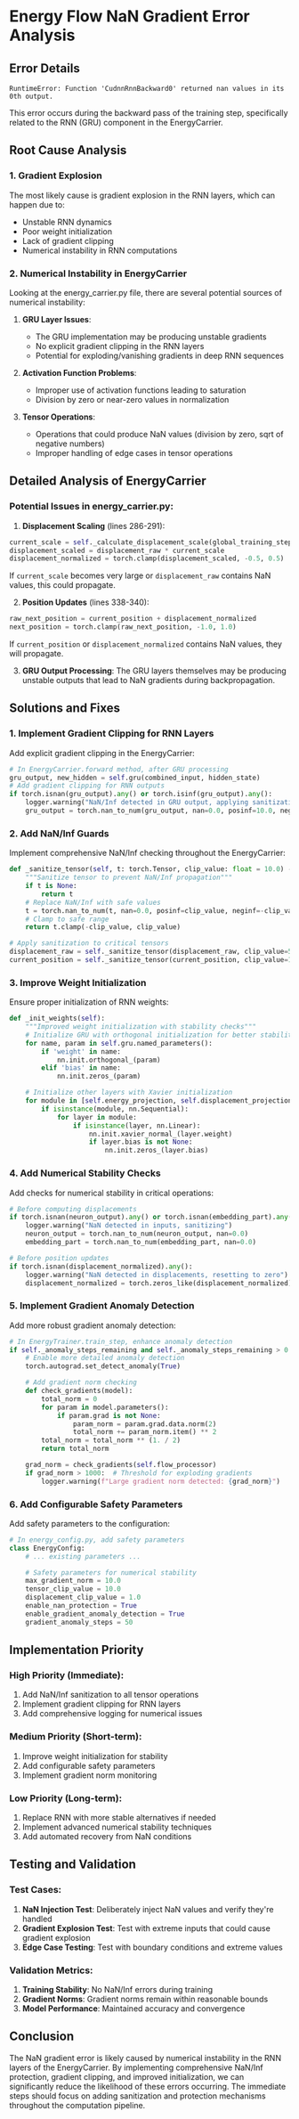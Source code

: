 # Energy Flow NaN Gradient Error Analysis

## Error Details

```
RuntimeError: Function 'CudnnRnnBackward0' returned nan values in its 0th output.
```

This error occurs during the backward pass of the training step, specifically related to the RNN (GRU) component in the EnergyCarrier.

## Root Cause Analysis

### 1. Gradient Explosion

The most likely cause is gradient explosion in the RNN layers, which can happen due to:

- Unstable RNN dynamics
- Poor weight initialization
- Lack of gradient clipping
- Numerical instability in RNN computations

### 2. Numerical Instability in EnergyCarrier

Looking at the energy_carrier.py file, there are several potential sources of numerical instability:

1. **GRU Layer Issues**:

   - The GRU implementation may be producing unstable gradients
   - No explicit gradient clipping in the RNN layers
   - Potential for exploding/vanishing gradients in deep RNN sequences

2. **Activation Function Problems**:

   - Improper use of activation functions leading to saturation
   - Division by zero or near-zero values in normalization

3. **Tensor Operations**:
   - Operations that could produce NaN values (division by zero, sqrt of negative numbers)
   - Improper handling of edge cases in tensor operations

## Detailed Analysis of EnergyCarrier

### Potential Issues in energy_carrier.py:

1. **Displacement Scaling** (lines 286-291):

```python
current_scale = self._calculate_displacement_scale(global_training_step)
displacement_scaled = displacement_raw * current_scale
displacement_normalized = torch.clamp(displacement_scaled, -0.5, 0.5)
```

If `current_scale` becomes very large or `displacement_raw` contains NaN values, this could propagate.

2. **Position Updates** (lines 338-340):

```python
raw_next_position = current_position + displacement_normalized
next_position = torch.clamp(raw_next_position, -1.0, 1.0)
```

If `current_position` or `displacement_normalized` contains NaN values, they will propagate.

3. **GRU Output Processing**:
   The GRU layers themselves may be producing unstable outputs that lead to NaN gradients during backpropagation.

## Solutions and Fixes

### 1. Implement Gradient Clipping for RNN Layers

Add explicit gradient clipping in the EnergyCarrier:

```python
# In EnergyCarrier.forward method, after GRU processing
gru_output, new_hidden = self.gru(combined_input, hidden_state)
# Add gradient clipping for RNN outputs
if torch.isnan(gru_output).any() or torch.isinf(gru_output).any():
    logger.warning("NaN/Inf detected in GRU output, applying sanitization")
    gru_output = torch.nan_to_num(gru_output, nan=0.0, posinf=10.0, neginf=-10.0)
```

### 2. Add NaN/Inf Guards

Implement comprehensive NaN/Inf checking throughout the EnergyCarrier:

```python
def _sanitize_tensor(self, t: torch.Tensor, clip_value: float = 10.0) -> torch.Tensor:
    """Sanitize tensor to prevent NaN/Inf propagation"""
    if t is None:
        return t
    # Replace NaN/Inf with safe values
    t = torch.nan_to_num(t, nan=0.0, posinf=clip_value, neginf=-clip_value)
    # Clamp to safe range
    return t.clamp(-clip_value, clip_value)

# Apply sanitization to critical tensors
displacement_raw = self._sanitize_tensor(displacement_raw, clip_value=5.0)
current_position = self._sanitize_tensor(current_position, clip_value=1.0)
```

### 3. Improve Weight Initialization

Ensure proper initialization of RNN weights:

```python
def _init_weights(self):
    """Improved weight initialization with stability checks"""
    # Initialize GRU with orthogonal initialization for better stability
    for name, param in self.gru.named_parameters():
        if 'weight' in name:
            nn.init.orthogonal_(param)
        elif 'bias' in name:
            nn.init.zeros_(param)

    # Initialize other layers with Xavier initialization
    for module in [self.energy_projection, self.displacement_projection]:
        if isinstance(module, nn.Sequential):
            for layer in module:
                if isinstance(layer, nn.Linear):
                    nn.init.xavier_normal_(layer.weight)
                    if layer.bias is not None:
                        nn.init.zeros_(layer.bias)
```

### 4. Add Numerical Stability Checks

Add checks for numerical stability in critical operations:

```python
# Before computing displacements
if torch.isnan(neuron_output).any() or torch.isnan(embedding_part).any():
    logger.warning("NaN detected in inputs, sanitizing")
    neuron_output = torch.nan_to_num(neuron_output, nan=0.0)
    embedding_part = torch.nan_to_num(embedding_part, nan=0.0)

# Before position updates
if torch.isnan(displacement_normalized).any():
    logger.warning("NaN detected in displacements, resetting to zero")
    displacement_normalized = torch.zeros_like(displacement_normalized)
```

### 5. Implement Gradient Anomaly Detection

Add more robust gradient anomaly detection:

```python
# In EnergyTrainer.train_step, enhance anomaly detection
if self._anomaly_steps_remaining and self._anomaly_steps_remaining > 0:
    # Enable more detailed anomaly detection
    torch.autograd.set_detect_anomaly(True)

    # Add gradient norm checking
    def check_gradients(model):
        total_norm = 0
        for param in model.parameters():
            if param.grad is not None:
                param_norm = param.grad.data.norm(2)
                total_norm += param_norm.item() ** 2
        total_norm = total_norm ** (1. / 2)
        return total_norm

    grad_norm = check_gradients(self.flow_processor)
    if grad_norm > 1000:  # Threshold for exploding gradients
        logger.warning(f"Large gradient norm detected: {grad_norm}")
```

### 6. Add Configurable Safety Parameters

Add safety parameters to the configuration:

```python
# In energy_config.py, add safety parameters
class EnergyConfig:
    # ... existing parameters ...

    # Safety parameters for numerical stability
    max_gradient_norm = 10.0
    tensor_clip_value = 10.0
    displacement_clip_value = 1.0
    enable_nan_protection = True
    enable_gradient_anomaly_detection = True
    gradient_anomaly_steps = 50
```

## Implementation Priority

### High Priority (Immediate):

1. Add NaN/Inf sanitization to all tensor operations
2. Implement gradient clipping for RNN layers
3. Add comprehensive logging for numerical issues

### Medium Priority (Short-term):

1. Improve weight initialization for stability
2. Add configurable safety parameters
3. Implement gradient norm monitoring

### Low Priority (Long-term):

1. Replace RNN with more stable alternatives if needed
2. Implement advanced numerical stability techniques
3. Add automated recovery from NaN conditions

## Testing and Validation

### Test Cases:

1. **NaN Injection Test**: Deliberately inject NaN values and verify they're handled
2. **Gradient Explosion Test**: Test with extreme inputs that could cause gradient explosion
3. **Edge Case Testing**: Test with boundary conditions and extreme values

### Validation Metrics:

1. **Training Stability**: No NaN/Inf errors during training
2. **Gradient Norms**: Gradient norms remain within reasonable bounds
3. **Model Performance**: Maintained accuracy and convergence

## Conclusion

The NaN gradient error is likely caused by numerical instability in the RNN layers of the EnergyCarrier. By implementing comprehensive NaN/Inf protection, gradient clipping, and improved initialization, we can significantly reduce the likelihood of these errors occurring. The immediate steps should focus on adding sanitization and protection mechanisms throughout the computation pipeline.
